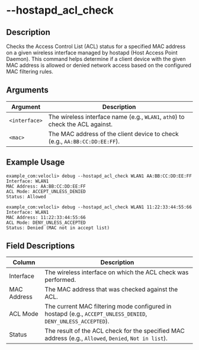#	--hostapd_acl_check <interface> <mac>

##	Description
Checks the Access Control List (ACL) status for a specified MAC address on a given wireless interface managed by hostapd (Host Access Point Daemon). This command helps determine if a client device with the given MAC address is allowed or denied network access based on the configured MAC filtering rules.

##  Arguments
| Argument    | Description                                                                 |
|-------------|-----------------------------------------------------------------------------|
| `<interface>` | The wireless interface name (e.g., `WLAN1`, `ath0`) to check the ACL against. |
| `<mac>`       | The MAC address of the client device to check (e.g., `AA:BB:CC:DD:EE:FF`).  |

##  Example Usage
```
example_com:velocli> debug --hostapd_acl_check WLAN1 AA:BB:CC:DD:EE:FF
Interface: WLAN1
MAC Address: AA:BB:CC:DD:EE:FF
ACL Mode: ACCEPT_UNLESS_DENIED
Status: Allowed
```
```
example_com:velocli> debug --hostapd_acl_check WLAN1 11:22:33:44:55:66
Interface: WLAN1
MAC Address: 11:22:33:44:55:66
ACL Mode: DENY_UNLESS_ACCEPTED
Status: Denied (MAC not in accept list)
```

##  Field Descriptions
| Column      | Description                                                                                                |
|-------------|------------------------------------------------------------------------------------------------------------|
| Interface   | The wireless interface on which the ACL check was performed.                                                 |
| MAC Address | The MAC address that was checked against the ACL.                                                          |
| ACL Mode    | The current MAC filtering mode configured in hostapd (e.g., `ACCEPT_UNLESS_DENIED`, `DENY_UNLESS_ACCEPTED`). |
| Status      | The result of the ACL check for the specified MAC address (e.g., `Allowed`, `Denied`, `Not in list`).        |